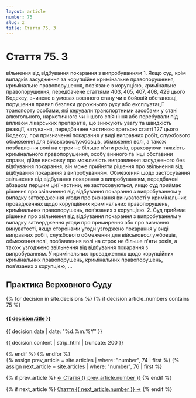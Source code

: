 ```yaml
---
layout: article
number: 75
slug: z
title: Стаття 75. З
---
```


# Стаття 75. З

вільнення від відбування покарання з випробуванням 1. Якщо суд, крім випадків засудження за корупційне кримінальне правопорушення, кримінальне правопорушення, пов’язане з корупцією, кримінальне правопорушення, передбачене статтями 403, 405, 407, 408, 429 цього Кодексу, вчинене в умовах воєнного стану чи в бойовій обстановці, порушення правил безпеки дорожнього руху або експлуатації транспорту особами, які керували транспортними засобами у стані алкогольного, наркотичного чи іншого сп’яніння або перебували під впливом лікарських препаратів, що знижують увагу та швидкість реакції, катування, передбачене частиною третьою статті 127 цього Кодексу, при призначенні покарання у виді виправних робіт, службового обмеження для військовослужбовців, обмеження волі, а також позбавлення волі на строк не більше п'яти років, враховуючи тяжкість кримінального правопорушення, особу винного та інші обставини справи, дійде висновку про можливість виправлення засудженого без відбування покарання, він може прийняти рішення про звільнення від відбування покарання з випробуванням. Обмеження щодо застосування звільнення від відбування покарання з випробуванням, передбачені абзацом першим цієї частини, не застосовуються, якщо суд приймає рішення про звільнення від відбування покарання з випробуванням у випадку затвердження угоди про визнання винуватості у кримінальних провадженнях щодо корупційних кримінальних правопорушень, кримінальних правопорушень, пов’язаних з корупцією. 2. Суд приймає рішення про звільнення від відбування покарання з випробуванням у випадку затвердження угоди про примирення або про визнання винуватості, якщо сторонами угоди узгоджено покарання у виді виправних робіт, службового обмеження для військовослужбовців, обмеження волі, позбавлення волі на строк не більше п'яти років, а також узгоджено звільнення від відбування покарання з випробуванням. У кримінальних провадженнях щодо корупційних кримінальних правопорушень, кримінальних правопорушень, пов’язаних з корупцією, ...

## Практика Верховного Суду

<div class="decisions-container">
{% for decision in site.decisions %}
  {% if decision.article_numbers contains 75 %}
    <div class="decision-item">
      <h4><a href="{{ decision.url }}">{{ decision.title }}</a></h4>
      <p class="decision-date">{{ decision.date | date: "%d.%m.%Y" }}</p>
      <p class="decision-excerpt">{{ decision.content | strip_html | truncate: 200 }}</p>
    </div>
  {% endif %}
{% endfor %}
</div>

<div class="article-navigation">
  {% assign prev_article = site.articles | where: "number", 74 | first %}
  {% assign next_article = site.articles | where: "number", 76 | first %}
  
  {% if prev_article %}
    <a href="{{ prev_article.url }}" class="prev-article">← Стаття {{ prev_article.number }}</a>
  {% endif %}
  
  {% if next_article %}
    <a href="{{ next_article.url }}" class="next-article">Стаття {{ next_article.number }} →</a>
  {% endif %}
</div>
